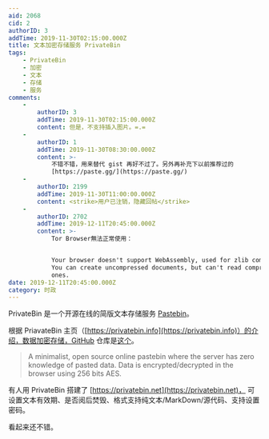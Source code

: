 ```yaml
---
aid: 2068
cid: 2
authorID: 3
addTime: 2019-11-30T02:15:00.000Z
title: 文本加密存储服务 PrivateBin
tags:
    - PrivateBin
    - 加密
    - 文本
    - 存储
    - 服务
comments:
    -
        authorID: 3
        addTime: 2019-11-30T02:15:00.000Z
        content: 但是，不支持插入图片。=.=
    -
        authorID: 1
        addTime: 2019-11-30T08:30:00.000Z
        content: >-
            不错不错，用来替代 gist 再好不过了。另外再补充下以前推荐过的
            [https://paste.gg/](https://paste.gg/)
    -
        authorID: 2199
        addTime: 2019-11-30T11:00:00.000Z
        content: <strike>用户已注销，隐藏回帖</strike>
    -
        authorID: 2702
        addTime: 2019-12-11T20:45:00.000Z
        content: >-
            Tor Browser無法正常使用：


            Your browser doesn't support WebAssembly, used for zlib compression.
            You can create uncompressed documents, but can't read compressed
            ones.
date: 2019-12-11T20:45:00.000Z
category: 时政
---
```


PrivateBin 是一个开源在线的简版文本存储服务 [Pastebin](https://en.wikipedia.org/wiki/Pastebin)。

根据 PriavateBin 主页（[https://privatebin.info](https://privatebin.info)）的介绍，数据加密存储，GitHub 仓库是[这个](https://github.com/PrivateBin/PrivateBin)。

> A minimalist, open source online pastebin where the server has zero knowledge of pasted data. Data is encrypted/decrypted in the browser using 256 bits AES.

有人用 PrivateBin 搭建了 [https://privatebin.net](https://privatebin.net)， 可设置文本有效期、是否阅后焚毁、格式支持纯文本/MarkDown/源代码、支持设置密码。

看起来还不错。

